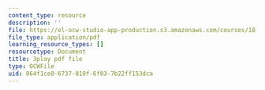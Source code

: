 ```yaml
---
content_type: resource
description: ''
file: https://ol-ocw-studio-app-production.s3.amazonaws.com/courses/18-01sc-single-variable-calculus-fall-2010/064f1ce06737810f6f037b22ff153dca_CXKoCMVqM9s.pdf
file_type: application/pdf
learning_resource_types: []
resourcetype: Document
title: 3play pdf file
type: OCWFile
uid: 064f1ce0-6737-810f-6f03-7b22ff153dca
---
```

